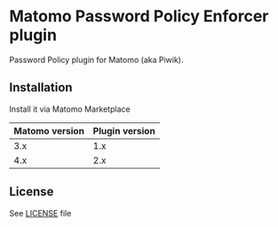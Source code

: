 # Matomo Password Policy Enforcer plugin
Password Policy plugin for Matomo (aka Piwik).

## Installation
Install it via Matomo Marketplace

| Matomo version  | Plugin version |
| ------------- | ------------- |
| 3.x  | 1.x |
| 4.x  | 2.x |

## License
See [LICENSE](LICENSE) file 
